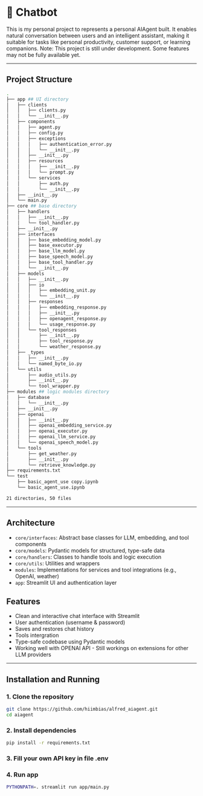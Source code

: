 # 🤖 Chatbot

This is my personal project to represents a personal AIAgent built. It enables natural conversation between users and an intelligent assistant, making it suitable for tasks like personal productivity, customer support, or learning companions. 
Note: This project is still under development. Some features may not be fully available yet.


---

## Project Structure
```bash
.
├── app ## UI directory
│   ├── clients
│   │   ├── clients.py
│   │   └── __init__.py
│   ├── components
│   │   ├── agent.py
│   │   ├── config.py
│   │   ├── exceptions
│   │   │   ├── authentication_error.py
│   │   │   └── __init__.py
│   │   ├── __init__.py
│   │   ├── resources
│   │   │   ├── __init__.py
│   │   │   └── prompt.py
│   │   └── services
│   │       ├── auth.py
│   │       └── __init__.py
│   ├── __init__.py
│   └── main.py
├── core ## base directory
│   ├── handlers
│   │   ├── __init__.py
│   │   └── tool_handler.py
│   ├── __init__.py
│   ├── interfaces
│   │   ├── base_embedding_model.py
│   │   ├── base_executor.py
│   │   ├── base_llm_model.py
│   │   ├── base_speech_model.py
│   │   ├── base_tool_handler.py
│   │   └── __init__.py
│   ├── models
│   │   ├── __init__.py
│   │   ├── io
│   │   │   ├── embedding_unit.py
│   │   │   └── __init__.py
│   │   ├── responses
│   │   │   ├── embedding_response.py
│   │   │   ├── __init__.py
│   │   │   ├── openagent_response.py
│   │   │   └── usage_response.py
│   │   └── tool_responses
│   │       ├── __init__.py
│   │       ├── tool_response.py
│   │       └── weather_response.py
│   ├── _types
│   │   ├── __init__.py
│   │   └── named_byte_io.py
│   └── utils
│       ├── audio_utils.py
│       ├── __init__.py
│       └── tool_wrapper.py
├── modules ## logic modules directory
│   ├── database
│   │   └── __init__.py
│   ├── __init__.py
│   ├── openai
│   │   ├── __init__.py
│   │   ├── openai_embedding_service.py
│   │   ├── openai_executor.py
│   │   ├── openai_llm_service.py
│   │   └── openai_speech_model.py
│   └── tools
│       ├── get_weather.py
│       ├── __init__.py
│       └── retrieve_knowledge.py
├── requirements.txt
└── test
    ├── basic_agent_use copy.ipynb
    └── basic_agent_use.ipynb

21 directories, 50 files
```

---

## Architecture
- `core/interfaces`: Abstract base classes for LLM, embedding, and tool components  
- `core/models`: Pydantic models for structured, type-safe data  
- `core/handlers`: Classes to handle tools and logic execution  
- `core/utils`: Utilities and wrappers  
- `modules`: Implementations for services and tool integrations (e.g., OpenAI, weather)  
- `app`: Streamlit UI and authentication layer  

## Features

- Clean and interactive chat interface with Streamlit
- User authentication (username & password)
- Saves and restores chat history
- Tools intergration
- Type-safe codebase using Pydantic models  
- Working well with OPENAI API - Still workings on extensions for other LLM providers

---

## Installation and Running
### 1. Clone the repository

```bash
git clone https://github.com/hiimbias/alfred_aiagent.git
cd aiagent
```

### 2. Install dependencies
```bash
pip install -r requirements.txt
```

### 3. Fill your own API key in file .env

### 4. Run app
```bash
PYTHONPATH=. streamlit run app/main.py
```


